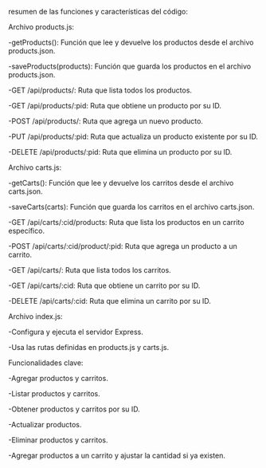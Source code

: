 resumen de las funciones y características del código:

Archivo products.js:

-getProducts(): Función que lee y devuelve los productos desde el archivo products.json.

-saveProducts(products): Función que guarda los productos en el archivo products.json.

-GET /api/products/: Ruta que lista todos los productos.

-GET /api/products/:pid: Ruta que obtiene un producto por su ID.

-POST /api/products/: Ruta que agrega un nuevo producto.

-PUT /api/products/:pid: Ruta que actualiza un producto existente por su ID.

-DELETE /api/products/:pid: Ruta que elimina un producto por su ID.


Archivo carts.js:

-getCarts(): Función que lee y devuelve los carritos desde el archivo carts.json.

-saveCarts(carts): Función que guarda los carritos en el archivo carts.json.

-GET /api/carts/:cid/products: Ruta que lista los productos en un carrito específico.

-POST /api/carts/:cid/product/:pid: Ruta que agrega un producto a un carrito.

-GET /api/carts/: Ruta que lista todos los carritos.

-GET /api/carts/:cid: Ruta que obtiene un carrito por su ID.

-DELETE /api/carts/:cid: Ruta que elimina un carrito por su ID.


Archivo index.js:

-Configura y ejecuta el servidor Express.

-Usa las rutas definidas en products.js y carts.js.

Funcionalidades clave:

-Agregar productos y carritos.

-Listar productos y carritos.

-Obtener productos y carritos por su ID.

-Actualizar productos.

-Eliminar productos y carritos.

-Agregar productos a un carrito y ajustar la cantidad si ya existen.